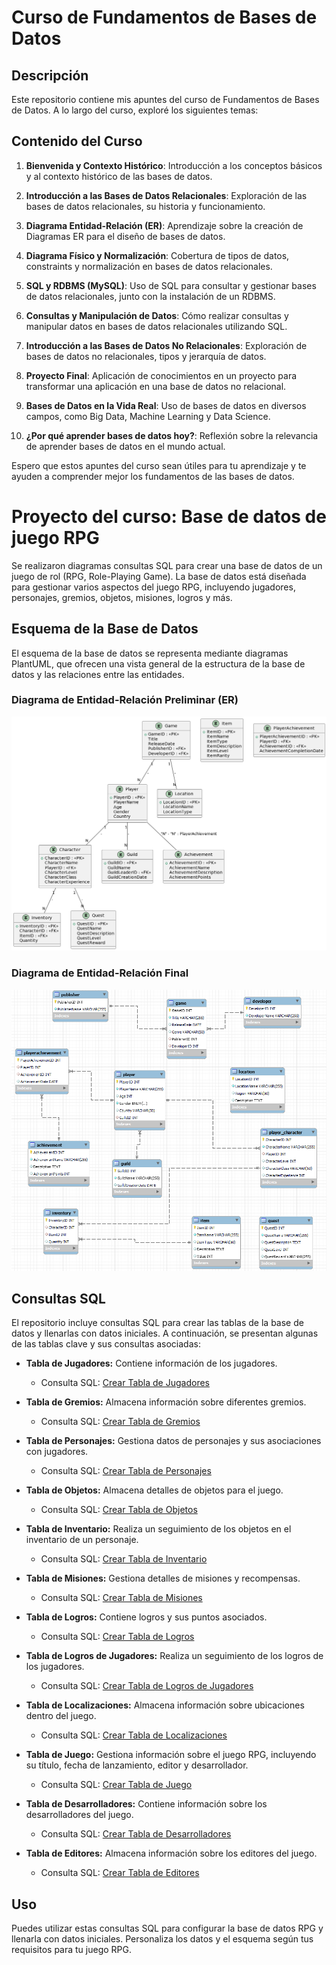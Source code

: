 # Curso de Fundamentos de Bases de Datos

## Descripción

Este repositorio contiene mis apuntes del curso de Fundamentos de Bases de Datos. A lo largo del curso, exploré los siguientes temas:

## Contenido del Curso

1. **Bienvenida y Contexto Histórico**: Introducción a los conceptos básicos y al contexto histórico de las bases de datos.

2. **Introducción a las Bases de Datos Relacionales**: Exploración de las bases de datos relacionales, su historia y funcionamiento.

3. **Diagrama Entidad-Relación (ER)**: Aprendizaje sobre la creación de Diagramas ER para el diseño de bases de datos.

4. **Diagrama Físico y Normalización**: Cobertura de tipos de datos, constraints y normalización en bases de datos relacionales.

5. **SQL y RDBMS (MySQL)**: Uso de SQL para consultar y gestionar bases de datos relacionales, junto con la instalación de un RDBMS.

6. **Consultas y Manipulación de Datos**: Cómo realizar consultas y manipular datos en bases de datos relacionales utilizando SQL.

7. **Introducción a las Bases de Datos No Relacionales**: Exploración de bases de datos no relacionales, tipos y jerarquía de datos.

8. **Proyecto Final**: Aplicación de conocimientos en un proyecto para transformar una aplicación en una base de datos no relacional.

9. **Bases de Datos en la Vida Real**: Uso de bases de datos en diversos campos, como Big Data, Machine Learning y Data Science.

10. **¿Por qué aprender bases de datos hoy?**: Reflexión sobre la relevancia de aprender bases de datos en el mundo actual.

Espero que estos apuntes del curso sean útiles para tu aprendizaje y te ayuden a comprender mejor los fundamentos de las bases de datos.

# Proyecto del curso: Base de datos de juego RPG

Se realizaron diagramas consultas SQL para crear una base de datos de un juego de rol (RPG, Role-Playing Game). La base de datos está diseñada para gestionar varios aspectos del juego RPG, incluyendo jugadores, personajes, gremios, objetos, misiones, logros y más.

## Esquema de la Base de Datos

El esquema de la base de datos se representa mediante diagramas PlantUML, que ofrecen una vista general de la estructura de la base de datos y las relaciones entre las entidades.

### Diagrama de Entidad-Relación Preliminar (ER)
![Diagrama ER](./Er_relations_videogame.png)

### Diagrama de Entidad-Relación Final
![Diagrama ER Normalizado](./EER_Diagram_Final.png)

## Consultas SQL

El repositorio incluye consultas SQL para crear las tablas de la base de datos y llenarlas con datos iniciales. A continuación, se presentan algunas de las tablas clave y sus consultas asociadas:

- **Tabla de Jugadores:** Contiene información de los jugadores.
  - Consulta SQL: [Crear Tabla de Jugadores](./SQL%20Files%20RPG/Players.sql)

- **Tabla de Gremios:** Almacena información sobre diferentes gremios.
  - Consulta SQL: [Crear Tabla de Gremios](./SQL%20Files%20RPG/Guilds.sql)

- **Tabla de Personajes:** Gestiona datos de personajes y sus asociaciones con jugadores.
  - Consulta SQL: [Crear Tabla de Personajes](./SQL%20Files%20RPG/Characters.sql)

- **Tabla de Objetos:** Almacena detalles de objetos para el juego.
  - Consulta SQL: [Crear Tabla de Objetos](./SQL%20Files%20RPG/Item.sql)

- **Tabla de Inventario:** Realiza un seguimiento de los objetos en el inventario de un personaje.
  - Consulta SQL: [Crear Tabla de Inventario](./SQL%20Files%20RPG/Inventory.sql)

- **Tabla de Misiones:** Gestiona detalles de misiones y recompensas.
  - Consulta SQL: [Crear Tabla de Misiones](./SQL%20Files%20RPG/Quest.sql)

- **Tabla de Logros:** Contiene logros y sus puntos asociados.
  - Consulta SQL: [Crear Tabla de Logros](./SQL%20Files%20RPG/Achievement.sql)

- **Tabla de Logros de Jugadores:** Realiza un seguimiento de los logros de los jugadores.
  - Consulta SQL: [Crear Tabla de Logros de Jugadores](./SQL%20Files%20RPG/PlayerAchievement.sql)

- **Tabla de Localizaciones:** Almacena información sobre ubicaciones dentro del juego.
  - Consulta SQL: [Crear Tabla de Localizaciones](./SQL%20Files%20RPG/Location.sql)

- **Tabla de Juego:** Gestiona información sobre el juego RPG, incluyendo su título, fecha de lanzamiento, editor y desarrollador.
  - Consulta SQL: [Crear Tabla de Juego](./SQL%20Files%20RPG/Game.sql)

- **Tabla de Desarrolladores:** Contiene información sobre los desarrolladores del juego.
  - Consulta SQL: [Crear Tabla de Desarrolladores](./SQL%20Files%20RPG/Developer.sql)

- **Tabla de Editores:** Almacena información sobre los editores del juego.
  - Consulta SQL: [Crear Tabla de Editores](./SQL%20Files%20RPG/Publisher.sql)


## Uso

Puedes utilizar estas consultas SQL para configurar la base de datos RPG y llenarla con datos iniciales. Personaliza los datos y el esquema según tus requisitos para tu juego RPG.



